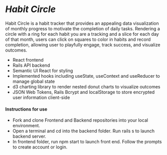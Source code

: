 # *Habit Circle*

Habit Circle is a habit tracker that provides an appealing data visualization of monthly progress to motivate the completion of daily tasks. Rendering a circle with a ring for each habit you are a tracking and a slice for each day of that month, users can click on squares to color in habits and record completion, allowing user to playfully engage, track success, and visualize outcomes. 

* React frontend
* Rails API backend
* Semantic UI React for styling
* Implemented hooks including useState, useContext and useReducer to manage global state
* d3 charting library to render nested donut charts to visualize outcomes
* JSON Web Tokens, Rails Bcrypt and localStorage to store encrypted user information client-side


#### Instructions for use
* Fork and clone Frontend and Backend repositories into your local environment. 
* Open a terminal and cd into the backend folder. Run rails s to launch backend server. 
* In frontend folder, run npm start to launch front end. Follow the prompts to create account or login. 

